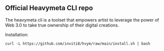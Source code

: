 ## Official Heavymeta CLI repo

The heavymeta cli is a toolset that empowers artist to leverage the power of Web 3.0 to take true ownership of their digital creations.

Installation:

```
curl -L https://github.com/inviti8/hvym/raw/main/install.sh | bash
```
